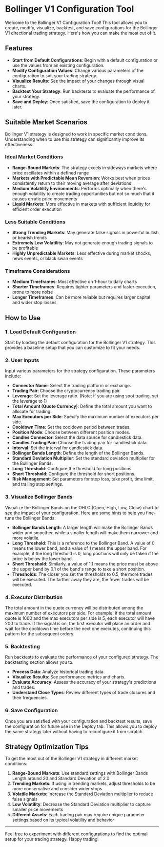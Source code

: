 # Bollinger V1 Configuration Tool

Welcome to the Bollinger V1 Configuration Tool! This tool allows you to create, modify, visualize, backtest, and save configurations for the Bollinger V1 directional trading strategy. Here's how you can make the most out of it.

## Features

- **Start from Default Configurations**: Begin with a default configuration or use the values from an existing configuration.
- **Modify Configuration Values**: Change various parameters of the configuration to suit your trading strategy.
- **Visualize Results**: See the impact of your changes through visual charts.
- **Backtest Your Strategy**: Run backtests to evaluate the performance of your strategy.
- **Save and Deploy**: Once satisfied, save the configuration to deploy it later.

## Suitable Market Scenarios

Bollinger V1 strategy is designed to work in specific market conditions. Understanding when to use this strategy can significantly improve its effectiveness:

### Ideal Market Conditions

- **Range-Bound Markets**: The strategy excels in sideways markets where price oscillates within a defined range
- **Markets with Predictable Mean Reversion**: Works best when prices consistently return to their moving average after deviations
- **Medium Volatility Environments**: Performs optimally when there's enough volatility to create trading opportunities but not so much that it causes erratic price movements
- **Liquid Markets**: More effective in markets with sufficient liquidity for efficient order execution

### Less Suitable Conditions

- **Strong Trending Markets**: May generate false signals in powerful bullish or bearish trends
- **Extremely Low Volatility**: May not generate enough trading signals to be profitable
- **Highly Unpredictable Markets**: Less effective during market shocks, news events, or black swan events

### Timeframe Considerations

- **Medium Timeframes**: Most effective on 1-hour to daily charts
- **Shorter Timeframes**: Requires tighter parameters and faster execution, prone to more noise
- **Longer Timeframes**: Can be more reliable but requires larger capital and wider stop losses

## How to Use

### 1. Load Default Configuration

Start by loading the default configuration for the Bollinger V1 strategy. This provides a baseline setup that you can customize to fit your needs.

### 2. User Inputs

Input various parameters for the strategy configuration. These parameters include:

- **Connector Name**: Select the trading platform or exchange.
- **Trading Pair**: Choose the cryptocurrency trading pair.
- **Leverage**: Set the leverage ratio. (Note: if you are using spot trading, set the leverage to 1)
- **Total Amount (Quote Currency)**: Define the total amount you want to allocate for trading.
- **Max Executors per Side**: Specify the maximum number of executors per side.
- **Cooldown Time**: Set the cooldown period between trades.
- **Position Mode**: Choose between different position modes.
- **Candles Connector**: Select the data source for candlestick data.
- **Candles Trading Pair**: Choose the trading pair for candlestick data.
- **Interval**: Set the interval for candlestick data.
- **Bollinger Bands Length**: Define the length of the Bollinger Bands.
- **Standard Deviation Multiplier**: Set the standard deviation multiplier for the Bollinger Bands.
- **Long Threshold**: Configure the threshold for long positions.
- **Short Threshold**: Configure the threshold for short positions.
- **Risk Management**: Set parameters for stop loss, take profit, time limit, and trailing stop settings.

### 3. Visualize Bollinger Bands

Visualize the Bollinger Bands on the OHLC (Open, High, Low, Close) chart to see the impact of your configuration. Here are some hints to help you fine-tune the Bollinger Bands:

- **Bollinger Bands Length**: A larger length will make the Bollinger Bands wider and smoother, while a smaller length will make them narrower and more volatile.
- **Long Threshold**: This is a reference to the Bollinger Band. A value of 0 means the lower band, and a value of 1 means the upper band. For example, if the long threshold is 0, long positions will only be taken if the price is below the lower band.
- **Short Threshold**: Similarly, a value of 1.1 means the price must be above the upper band by 0.1 of the band's range to take a short position.
- **Thresholds**: The closer you set the thresholds to 0.5, the more trades will be executed. The farther away they are, the fewer trades will be executed.

### 4. Executor Distribution

The total amount in the quote currency will be distributed among the maximum number of executors per side. For example, if the total amount quote is 1000 and the max executors per side is 5, each executor will have 200 to trade. If the signal is on, the first executor will place an order and wait for the cooldown time before the next one executes, continuing this pattern for the subsequent orders.

### 5. Backtesting

Run backtests to evaluate the performance of your configured strategy. The backtesting section allows you to:

- **Process Data**: Analyze historical trading data.
- **Visualize Results**: See performance metrics and charts.
- **Evaluate Accuracy**: Assess the accuracy of your strategy's predictions and trades.
- **Understand Close Types**: Review different types of trade closures and their frequencies.

### 6. Save Configuration

Once you are satisfied with your configuration and backtest results, save the configuration for future use in the Deploy tab. This allows you to deploy the same strategy later without having to reconfigure it from scratch.

## Strategy Optimization Tips

To get the most out of the Bollinger V1 strategy in different market conditions:

1. **Range-Bound Markets**: Use standard settings with Bollinger Bands Length around 20 and Standard Deviation of 2.0
2. **Trending Markets**: If using in trending markets, adjust thresholds to be more conservative and consider wider stops
3. **Volatile Markets**: Increase the Standard Deviation multiplier to reduce false signals
4. **Low Volatility**: Decrease the Standard Deviation multiplier to capture smaller price movements
5. **Different Assets**: Each trading pair may require unique parameter settings based on its typical volatility and behavior

---

Feel free to experiment with different configurations to find the optimal setup for your trading strategy. Happy trading!